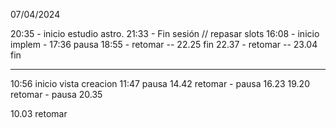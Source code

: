 07/04/2024

20:35 - inicio estudio astro.  21:33 - Fin sesión // repasar slots
16:08 - inicio implem - 17:36 pausa
18:55 -  retomar -- 22.25 fin
22.37 - retomar  -- 23.04 fin


------------------------------
10:56 inicio vista creacion 11:47 pausa
14.42 retomar        - pausa 16.23
19.20 retomar    - pausa 20.35

10.03 retomar